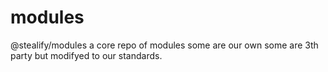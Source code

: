 # modules
@stealify/modules a core repo of modules some are our own some are 3th party but modifyed to our standards.
